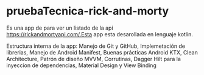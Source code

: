 # pruebaTecnica-rick-and-morty

Es una app de para ver un listado de la api https://rickandmortyapi.com/.Esta app esta desarollada en lenguaje kotlin.

Estructura interna de la app: Manejo de Git y GitHub, Implemetación de librerias, Manejo de Android Manifest, Buenas prácticas Android KTX, Clean Architecture, Patrón de diseño MVVM, Corrutinas, Dagger Hilt para la inyeccion de dependencias, Material Design y View Binding